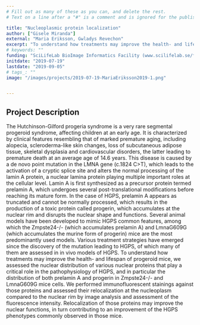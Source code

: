 ```yaml
---
# Fill out as many of these as you can, and delete the rest.
# Text on a line after a "#" is a comment and is ignored for the published page.

title: "Nucleoplasmic protein localization"
author: ["Gisele Miranda"]
external: "Maria Eriksson, Gwladys Revechon"
excerpt: "To understand how treatments may improve the health- and lifespan of progeroid mice, we assessed the nuclear distribution of various nuclear proteins that play a critical role in the pathophysiology of HGPS, and in particular the distribution of both prelamin A and progerin in Zmpste24-/- and LmnaG609G mice cells."
# keywords: ""
funding: "SciLifeLab BioImage Informatics Facility (www.scilifelab.se/facilities/bioimage-informatics)"
initdate: "2019-07-19"
lastdate: "2019-09-05"
# tags_: ""
image: "/images/projects/2019-07-19-MariaEriksson2019-1.png"


---
```


## Project Description
The Hutchinson-Gilford progeria syndrome is a very rare segmental progeroid syndrome, affecting children at an early age. It is characterized by clinical features resembling that of marked premature aging, including alopecia, scleroderma-like skin changes, loss of subcutaneous adipose tissue, skeletal dysplasia and cardiovascular disorders, the latter leading to premature death at an average age of 14.6 years. This disease is caused by a de novo point mutation in the LMNA gene (c.1824 C>T), which leads to the activation of a cryptic splice site and alters the normal processing of the lamin A protein, a nuclear lamina protein playing multiple important roles at the cellular level. Lamin A is first synthesized as a precursor protein termed prelamin A, which undergoes several post-translational modifications before reaching its mature form. In the case of HGPS, prelamin A appears as truncated and cannot be normally processed, which results in the production of a toxic protein called progerin, which accumulates at the nuclear rim and disrupts the nuclear shape and functions. Several animal models have been developed to mimic HGPS common features, among which the Zmpste24-/- (which accumulates prelamin A) and LmnaG609G (which accumulates the murine form of progerin) mice are the most predominantly used models. Various treatment strategies have emerged since the discovery of the mutation leading to HGPS, of which many of them are assessed in in vivo models of HGPS. To understand how treatments may improve the health- and lifespan of progeroid mice, we assessed the nuclear distribution of various nuclear proteins that play a critical role in the pathophysiology of HGPS, and in particular the distribution of both prelamin A and progerin in Zmpste24-/- and LmnaG609G mice cells. We performed immunofluorescent stainings against those proteins and assessed their relocalization at the nucleoplasm compared to the nuclear rim by image analysis and assessment of the fluorescence intensity. Relocalization of those proteins may improve the nuclear functions, in turn contributing to an improvement of the HGPS phenotypes commonly observed in those mice.